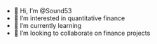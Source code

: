 - 👋 Hi, I’m @Sound53
- 👀 I’m interested in quantitative finance
- 🌱 I’m currently learning 
- 💞️ I’m looking to collaborate on finance projects 

<!---
Sound53/Sound53 is a ✨ special ✨ repository because its `README.md` (this file) appears on your GitHub profile.
You can click the Preview link to take a look at your changes.
--->
